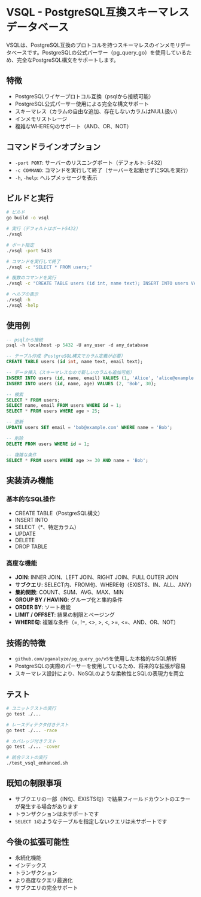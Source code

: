 # VSQL - PostgreSQL互換スキーマレスデータベース

VSQLは、PostgreSQL互換のプロトコルを持つスキーマレスのインメモリデータベースです。PostgreSQLの公式パーサー（pg_query_go）を使用しているため、完全なPostgreSQL構文をサポートします。

## 特徴

- PostgreSQLワイヤープロトコル互換（psqlから接続可能）
- PostgreSQL公式パーサー使用による完全な構文サポート
- スキーマレス（カラムの自由な追加、存在しないカラムはNULL扱い）
- インメモリストレージ
- 複雑なWHERE句のサポート（AND、OR、NOT）

## コマンドラインオプション

- `-port PORT`: サーバーのリスニングポート（デフォルト: 5432）
- `-c COMMAND`: コマンドを実行して終了（サーバーを起動せずにSQLを実行）
- `-h`, `-help`: ヘルプメッセージを表示

## ビルドと実行

```bash
# ビルド
go build -o vsql

# 実行（デフォルトはポート5432）
./vsql

# ポート指定
./vsql -port 5433

# コマンドを実行して終了
./vsql -c "SELECT * FROM users;"

# 複数のコマンドを実行
./vsql -c "CREATE TABLE users (id int, name text); INSERT INTO users VALUES (1, 'Alice');"

# ヘルプの表示
./vsql -h
./vsql -help
```

## 使用例

```sql
-- psqlから接続
psql -h localhost -p 5432 -U any_user -d any_database

-- テーブル作成（PostgreSQL構文でカラム定義が必要）
CREATE TABLE users (id int, name text, email text);

-- データ挿入（スキーマレスなので新しいカラムも追加可能）
INSERT INTO users (id, name, email) VALUES (1, 'Alice', 'alice@example.com');
INSERT INTO users (id, name, age) VALUES (2, 'Bob', 30);

-- 検索
SELECT * FROM users;
SELECT name, email FROM users WHERE id = 1;
SELECT * FROM users WHERE age > 25;

-- 更新
UPDATE users SET email = 'bob@example.com' WHERE name = 'Bob';

-- 削除
DELETE FROM users WHERE id = 1;

-- 複雑な条件
SELECT * FROM users WHERE age >= 30 AND name = 'Bob';
```

## 実装済み機能

### 基本的なSQL操作
- CREATE TABLE（PostgreSQL構文）
- INSERT INTO
- SELECT（*、特定カラム）
- UPDATE
- DELETE  
- DROP TABLE

### 高度な機能
- **JOIN**: INNER JOIN、LEFT JOIN、RIGHT JOIN、FULL OUTER JOIN
- **サブクエリ**: SELECT内、FROM句、WHERE句（EXISTS、IN、ALL、ANY）
- **集約関数**: COUNT、SUM、AVG、MAX、MIN
- **GROUP BY / HAVING**: グループ化と集約条件
- **ORDER BY**: ソート機能
- **LIMIT / OFFSET**: 結果の制限とページング
- **WHERE句**: 複雑な条件（=, !=, <>, >, <, >=, <=、AND、OR、NOT）

## 技術的特徴

- `github.com/pganalyze/pg_query_go/v5`を使用した本格的なSQL解析
- PostgreSQLの実際のパーサーを使用しているため、将来的な拡張が容易
- スキーマレス設計により、NoSQLのような柔軟性とSQLの表現力を両立

## テスト

```bash
# ユニットテストの実行
go test ./...

# レースディテクタ付きテスト
go test ./... -race

# カバレッジ付きテスト
go test ./... -cover

# 統合テストの実行
./test_vsql_enhanced.sh
```

## 既知の制限事項

- サブクエリの一部（IN句、EXISTS句）で結果フィールドカウントのエラーが発生する場合があります
- トランザクションは未サポートです
- `SELECT 1`のようなテーブルを指定しないクエリは未サポートです

## 今後の拡張可能性

- 永続化機能
- インデックス
- トランザクション
- より高度なクエリ最適化
- サブクエリの完全サポート